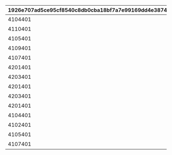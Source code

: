 |1926e707ad5ce95cf8540c8db0cba18bf7a7e99169dd4e387446370d0ab4c7cc|41ca6812b5b93869c516cba3d6be090598e4d417ddd87c5c90f22d7faa4d6a89|0bc506af9d49fa91bd1335d72f45000fdb14ea62caaf9ec05c2e0f69c3595682|bb59d1187211ae77202534385f17881ed089824e3607c41ae0ff2d1a93db0e08|ecc8928c7b882546ff3259b311ea5fbfa23d8d2dd1e2ec5b493add41dfa99d5d|6d335080a42b67fa6fdc488652cc1a71a24a2ae116bf6bad09a387d644b25261|7c4e70e47ce8d219b8e7ba3a60d915d2245dd5fa50c205f717330d010b6c671e|743c7d580559f7f8f7ccd1382eacc2cb82e884e4a8a9f2ae5a325b2e1497fa6f|be794ec5171042e67687c5a41d39de62cb0890a69b682617b747e5e008db5346|05b923faefb3426a8e08a754a91202bff997625cf1b94881ae973ec276440567|c689aebd2c493d1d88ccd19ee5a53614cc0e7c9d44d23490fbfe5876da3f5b75|4b4bb1a8b019242b136ae41e617dc7a55a16a221ed303649176ff893a63ac817|cf084bf8798f47aa283fb972d8144062560a9f239aad45a476a2a6febc1ef287|acc016fe51613eb7ac288db975ba24489c38598396adfd6f5254d567a3c9678b|aa3135052a483cf087806e53de9dff02c80d8322884a6da4e1830c92c1780134|3d88ddfa1bd35098beaae833fb5473f423ca59605486652eff2e46e3128cb2f2|a9b996ec1a44809e990c882493d6f1a8da32a587c01f6df51fd93d3328a7e25a|
| --- | --- | --- | --- | --- | --- | --- | --- | --- | --- | --- | --- | --- | --- | --- | --- | --- |
|4104401|4201401|1|4101351|11001|11001001|1|11001001|4101401|スィオネ\n樹林|100000|-470|10|108|7200|4104351|43200|
|4110401|4203401|2|4106351|11001|11001002|1|11001002|4106401|ヘリケ巨木|100000|-235|10|90|7200|4110351|43200|
|4105401|4201401|3|4102351|11001|11001003|1|11001003|4102401|イオカステ\n岩山|100000|0|10|108|7200|4105351|43200|
|4109401|4203401|4|4108351|11001|11001004|1|11001004|4108401|ハルパリ\n大滝|100000|235|10|90|7200|4109351|43200|
|4107401|4201401|5|4103351|11001|11001005|1|11001005|4103401|ムネメー川|100000|470|10|108|7200|4107351|43200|
|4201401|4301401|6|4301351|11002|11002001|1|11002003|4104401|アルバ浜堤|100000|-470|10|108|7200|4101401|43200|
|4203401|4305401|7|4305351|11002|11002002|1|11002002|4110401|サダルスド\n砂浜|100000|-235|10|90|7200|4106401|43200|
|4201401|4302401|8|4302351|11002|11002003|1|11002001|4105401|ダルリク\n巨岩|100000|0|10|108|7200|4102401|43200|
|4203401|4304401|9|4304351|11002|11002004|1|11001005|4109401|アンカル川|100000|235|10|90|7200|4108401|43200|
|4201401|4303401|10|4303351|11002|11002005|1|11001001|4107401|ダクビア\n森林|100000|470|10|108|7200|4103401|43200|
|4104401|4109401|11|4201351|11003|11003001|1|11003001|4101401|ミーマス\n洞穴|100000|-470|10|108|7200|4201401|43200|
|4102401|4110401|11|4202351|11003|11003002|1|11003002|4108401|レアント川|100000|-155|10|90|7200|4202401|43200|
|4105401|4109401|11|4203351|11003|11003003|1|11003003|4103401|ケランド\n廃墟|100000|160|10|108|7200|4203401|43200|
|4107401|4110401|11|4204351|11003|11003004|1|11003004|4106401|デオネカ\n氷海|100000|470|10|90|7200|4204401|43200|